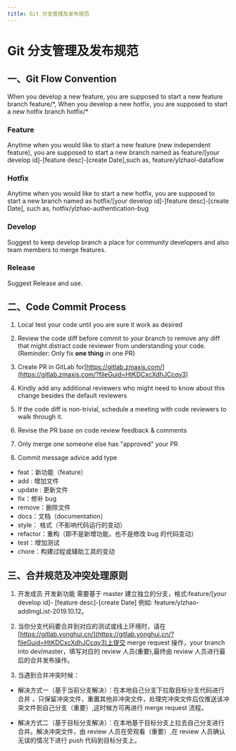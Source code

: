 ```yaml
---
title: Git 分支管理及发布规范
---
```


# Git 分支管理及发布规范

## 一、Git Flow Convention

When you develop a new feature, you are supposed to start a new feature branch feature/\*, When you develop a new hotfix, you are supposed to start a new hotfix branch hotfix/\*

### Feature

Anytime when you would like to start a new feature (new independent feature), you are supposed to start a new branch named as feature/[your develop id]-[feature desc]-[create Date],such as, feature/ylzhaol-dataflow

### Hotfix

Anytime when you would like to start a new hotfix, you are supposed to start a new branch named as hotfix/[your develop id]-[feature desc]-[create Date], such as, hotfix/ylzhao-authentication-bug

### Develop

Suggest to keep develop branch a place for community developers and also team members to merge features.

### Release

Suggest Release and use. 

## 二、Code Commit Process

1. Local test your code until you are sure it work as desired

2. Review the code diff before commit to your branch to remove any diff that might distract code reviewer from understanding your code. (Reminder: Only fix **one thing** in one PR)

3. Create PR in GitLab for[https://gitlab.zmaxis.com/](https://gitlab.zmaxis.com/?fileGuid=HtKDCxcXdhJCcqy3)

4. Kindly add any additional reviewers who might need to know about this change besides the default reviewers

5. If the code diff is non-trivial, schedule a meeting with code reviewers to walk through it.

6. Revise the PR base on code review feedback & comments

7. Only merge one someone else has "approved" your PR

8. Commit message advice add type

- feat：新功能（feature）
- add : 增加文件
- update : 更新文件
- fix：修补 bug
- remove：删除文件
- docs：文档（documentation）
- style： 格式（不影响代码运行的变动）
- refactor：重构（即不是新增功能，也不是修改 bug 的代码变动）
- test：增加测试
- chore：构建过程或辅助工具的变动

## 三、合并规范及冲突处理原则

1. 开发成员 开发新功能 需要基于 master 建立独立的分支，格式:feature/[your develop id]- [feature desc]-[create Date] 例如: feature/ylzhao-addImgList-2019.10.12。

2. 当你分支代码要合并到对应的测试或线上环境时，请在[https://gitlab.yonghui.cn/](https://gitlab.yonghui.cn/?fileGuid=HtKDCxcXdhJCcqy3)上提交 merge request 操作，your branch into dev/master，填写对应的 review 人员(重要),最终由 review 人员进行最后的合并发布操作。

3. 当遇到合并冲突时候：

- 解决方式一（基于当前分支解决）：在本地自己分支下拉取目标分支代码进行合并 ，只保留冲突文件，重置其他非冲突文件，处理完冲突文件后仅推送该冲突文件到自己分支（重要）,这时候方可再进行 merge request 流程。

- 解决方式二（基于目标分支解决）：在本地基于目标分支上拉去自己分支进行合并。解决冲突文件，由 review 人员在旁观看（重要）,在 review 人员确认无误的情况下进行 push 代码到目标分支上。
